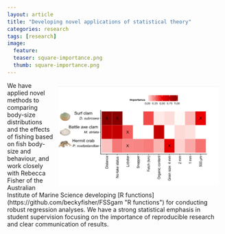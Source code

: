 ```yaml
---
layout: article
title: "Developing novel applications of statistical theory"
categories: research
tags: [research]
image:
  feature: 
  teaser: square-importance.png
  thumb: square-importance.png
---
```

<img src='/images/importance.png' align='right' width="375" hspace="10" vspace="10">
We have applied novel methods to comparing body-size distributions and the effects of fishing based on fish body-size and behaviour, and work closely with Rebecca Fisher of the Australian Institute of Marine Science developing [R functions](https://github.com/beckyfisher/FSSgam "R functions") for conducting robust regression analyses. We have a strong statistical emphasis in student supervision focusing on the importance of reproducible research and clear communication of results.
